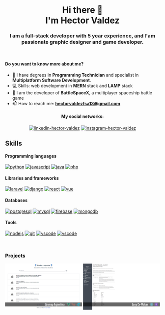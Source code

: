<h1 align='center'>Hi there 👋 <br> I'm Hector Valdez</h1>

<h3 align='center'>I am a full-stack developer with 5 year experience, and I'am passionate graphic designer and game developer.</h3><br>

#### Do you want to know more about me?

<!-- - 🌱 I’m currently learning **Electron js, React-Native, Vue, Typescript, Artificial intelligence**
- 👯 I’m looking to collaborate on **Games and Web projects** -->
- 📃 I have degrees in **Programming Technician** and specialist in **Multiplatform Software Development**.
- 💻 Skills: web development in **MERN** stack and **LAMP** stack
- 🚀 I am the developer of **BattleSpaceX**, a multiplayer spaceship battle game
- 📫 How to reach me: **hectorvaldezfsa13@gmail.com**

<h4 align="center">My social networks:</h4>
<p align="center">
  <a href="https://www.linkedin.com/in/Hectorv72" target="blank"><img align="center" src="https://cdn.worldvectorlogo.com/logos/linkedin-icon-2.svg" alt="linkedin-hector-valdez" height="32" width="40" /></a>
  <a href="https://www.instagram.com/valdez_hector.js" target="blank"><img align="center" src="https://cdn.worldvectorlogo.com/logos/instagram-2016-6.svg" alt="instagram-hector-valdez" height="35" width="40" /></a>
</p>


## Skills

#### Programming languages

<p align="left">
  <a href="https://www.python.org/" target="_blank"><img src="https://cdn.worldvectorlogo.com/logos/python-5.svg" alt="python" width="35" height="32"/></a>
  <a href="https://developer.mozilla.org/en-US/docs/Web/JavaScript" target="_blank"><img src="https://cdn.worldvectorlogo.com/logos/logo-javascript.svg" alt="javascript" width="45" height="30"/></a>
  <a href="https://www.java.com/es/" target="_blank"><img src="https://cdn.worldvectorlogo.com/logos/java-14.svg" alt="java" width="32" height="35"/></a>
  <a href="https://www.php.net/" target="_blank"><img src="https://cdn.worldvectorlogo.com/logos/php-1.svg" alt="php" width="50" height="30"/></a>
</p>

#### Libraries and frameworks

<p align="left">
  <a href="https://laravel.com/" target="_blank"> <img src="https://cdn.worldvectorlogo.com/logos/laravel-1.svg" alt="laravel" width="35" height="50"/></a>
  <a href="https://www.djangoproject.com/" target="_blank" > <img src="https://cdn.worldvectorlogo.com/logos/django.svg" alt="django" width="24" height="38"/></a>
  <a href="https://es.reactjs.org/" target="_blank"> <img src="https://cdn.worldvectorlogo.com/logos/react-2.svg" alt="react" width="35" height="50"/></a>
  <a href="https://vuejs.org/" target="_blank" > <img src="https://cdn.worldvectorlogo.com/logos/vue-9.svg" alt="vue" width="35" height="37"/></a>
</p>

#### Databases

<p align="left">
  <a href="https://www.postgresql.org/" target="_blank"> <img src="https://cdn.worldvectorlogo.com/logos/postgresql.svg" alt="postgresql" width="40" height="35"/></a>
  <a href="https://www.mysql.com/" target="_blank"> <img src="https://cdn.worldvectorlogo.com/logos/mysql-6.svg" alt="mysql" width="40" height="35"/></a>
  <a href="https://firebase.google.com/" target="_blank"> <img src="https://cdn.worldvectorlogo.com/logos/firebase-1.svg" alt="firebase" width="35" height="35"/></a>
  <a href="https://www.mongodb.com/" target="_blank"> <img src="https://cdn.worldvectorlogo.com/logos/mongodb-icon-1.svg" alt="mongodb" width="30" height="40"/></a>
</p>

#### Tools

<p align="left">
  <a href="https://nodejs.org/en/" target="_blank"> <img src="https://cdn.worldvectorlogo.com/logos/nodejs-icon.svg" alt="nodejs" width="40" height="35"/></a>
  <a href="https://git-scm.com/" target="_blank"> <img src="https://cdn.worldvectorlogo.com/logos/git-icon.svg" alt="git" width="40" height="35"/></a>
  <a href="https://code.visualstudio.com/" target="_blank"> <img src="https://cdn.worldvectorlogo.com/logos/visual-studio-code-1.svg" alt="vscode" width="40" height="35"/></a>
  <a href="https://www.linux.org/" target="_blank"> <img src="https://upload.wikimedia.org/wikipedia/commons/3/35/Tux.svg" alt="vscode" width="40" height="35"/></a>
</p><br>

### Projects

<p align="center">
  <a href="https://edumap-argentina.netlify.app"><img src="./assets/vue-edumap.png" width="250"/></a>
  <a href="https://easycvmaker.netlify.app"><img src="./assets/easy-cvmaker.png" width="250"/></a>
</p>